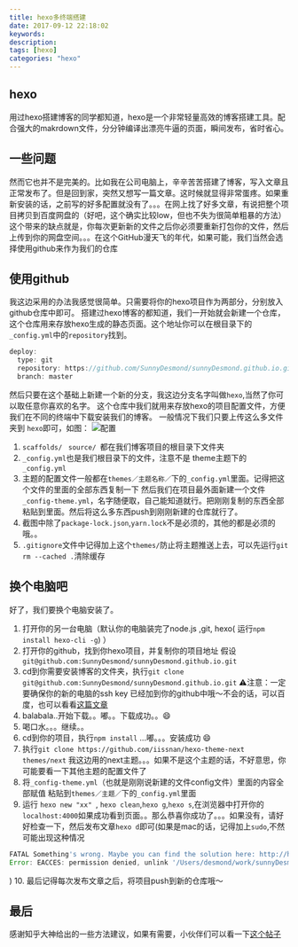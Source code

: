 ```yaml
---
title: hexo多终端搭建
date: 2017-09-12 22:18:02
keywords:
description:
tags: [hexo]
categories: "hexo"
---
```

## hexo
用过hexo搭建博客的同学都知道，hexo是一个非常轻量高效的博客搭建工具。配合强大的makrdown文件，分分钟编译出漂亮牛逼的页面，瞬间发布，省时省心。
## 一些问题
然而它也并不是完美的。比如我在公司电脑上，辛辛苦苦搭建了博客，写入文章且正常发布了。但是回到家，突然又想写一篇文章。这时候就显得非常蛋疼。如果重新安装的话，之前写的好多配置就没有了。。。在网上找了好多文章，有说把整个项目拷贝到百度网盘的（好吧，这个确实比较low，但也不失为很简单粗暴的方法）这个带来的缺点就是，你每次更新新的文件之后你必须要重新打包你的文件，然后上传到你的网盘空间。。。在这个GitHub漫天飞的年代，如果可能，我们当然会选择使用github来作为我们的仓库
<!--more-->
## 使用github
我这边采用的办法我感觉很简单。只需要将你的hexo项目作为两部分，分别放入github仓库中即可。
搭建过hexo博客的都知道，我们一开始就会新建一个仓库，这个仓库用来存放hexo生成的静态页面。这个地址你可以在根目录下的`_config.yml`中的`repository`找到。

```javascript
deploy: 
  type: git
  repository: https://github.com/SunnyDesmond/sunnyDesmond.github.io.git
  branch: master
```
然后只要在这个基础上新建一个新的分支，我这边分支名字叫做`hexo`,当然了你可以取任意你喜欢的名字。
这个仓库中我们就用来存放hexo的项目配置文件，方便我们在不同的终端中下载安装我们的博客。
一般情况下我们只要上传这么多文件夹到 `hexo`即可，如图：
![配置](http://oughko11e.bkt.clouddn.com/%E5%B1%8F%E5%B9%95%E5%BF%AB%E7%85%A7%202017-09-12%20%E4%B8%8B%E5%8D%8811.05.09.png)

1.  `scaffolds/ ` `source/ `都在我们博客项目的根目录下文件夹
2. `_config.yml`也是我们根目录下的文件，注意不是 theme主题下的`_config.yml`
3. 主题的配置文件一般都在`themes／主题名称／`下的`_config.yml`里面。记得把这个文件的里面的全部东西复制一下 然后我们在项目最外面新建一个文件`_config-theme.yml`，名字随便取，自己能知道就行。把刚刚复制的东西全部粘贴到里面。然后将这么多东西push到刚刚新建的仓库就行了。
4. 截图中除了`package-lock.json`,`yarn.lock`不是必须的，其他的都是必须的哦。。
5. `.gitignore`文件中记得加上这个`themes/`防止将主题推送上去，可以先运行`git rm --cached .`清除缓存

## 换个电脑吧
好了，我们要换个电脑安装了。
1. 打开你的另一台电脑（默认你的电脑装完了node.js ,git, hexo( 运行`npm install hexo-cli -g`) ）
2. 打开你的github，找到你hexo项目，并复制你的项目地址 假设 `git@github.com:SunnyDesmond/sunnyDesmond.github.io.git`
3. cd到你需要安装博客的文件夹，执行`git clone git@github.com:SunnyDesmond/sunnyDesmond.github.io.git` 
⚠️注意：一定要确保你的新的电脑的ssh key 已经加到你的github中哦～不会的话，可以百度，也可以看看[这篇文章](https://help.github.com/articles/adding-a-new-ssh-key-to-your-github-account/)
4. balabala..开始下载。。嘟。。下载成功。。😄
5. 喝口水。。。继续。。
6. cd到你的项目，执行`npm install` ...嘟。。。安装成功 😄
7. 执行`git clone https://github.com/iissnan/hexo-theme-next themes/next` 我这边用的next主题。。。如果不是这个主题的话，不好意思，你可能要看一下其他主题的配置文件了
8. 将`_config-theme.yml`（也就是刚刚说新建的文件config文件）里面的内容全部赋值 粘贴到`themes／主题／`下的`_config.yml`里面
9. 运行 `hexo new "xx" `, `hexo clean`,`hexo g`,`hexo s`,在浏览器中打开你的`localhost:4000`如果成功看到页面。。那么恭喜你成功了。。。如果没有，请好好检查一下，然后发布文章`hexo d`即可(如果是mac的话，记得加上`sudo`,不然可能出现这种情况

``` javascript
FATAL Something's wrong. Maybe you can find the solution here: http://hexo.io/docs/troubleshooting.html
Error: EACCES: permission denied, unlink '/Users/desmond/work/sunnyDesmond.github.io/.deploy_git/archives/index.html'
```
)
10. 最后记得每次发布文章之后，将项目push到新的仓库哦～
## 最后
感谢知乎大神给出的一些方法建议，如果有需要，小伙伴们可以看一下[这个帖子](https://www.zhihu.com/question/21193762)